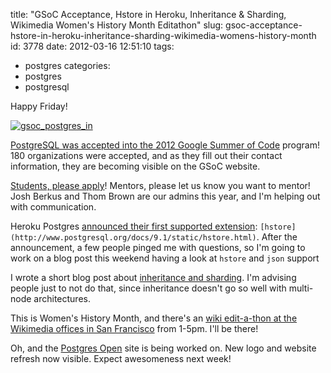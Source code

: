 title: "GSoC Acceptance, Hstore in Heroku, Inheritance & Sharding, Wikimedia Women's History Month Editathon"
slug: gsoc-acceptance-hstore-in-heroku-inheritance-sharding-wikimedia-womens-history-month
id: 3778
date: 2012-03-16 12:51:10
tags: 
- postgres
categories: 
- postgres
- postgresql

Happy Friday!

[![](http://www.chesnok.com/daily/wp-content/uploads/2012/03/gsoc_postgres_in-300x200.png "gsoc_postgres_in")](http://www.chesnok.com/daily/wp-content/uploads/2012/03/gsoc_postgres_in.png)

[PostgreSQL was accepted into the 2012 Google Summer of Code](http://www.google-melange.com/gsoc/accepted_orgs/google/gsoc2012) program! 180 organizations were accepted, and as they fill out their contact information, they are becoming visible on the GSoC website.
<!--more-->
[Students, please apply](http://wiki.postgresql.org/wiki/GSoC_2012)! Mentors, please let us know you want to mentor! Josh Berkus and Thom Brown are our admins this year, and I'm helping out with communication. 

Heroku Postgres [announced their first supported extension](https://postgres.heroku.com/blog/past/2012/3/14/introducing_keyvalue_data_storage_in_heroku_postgres/): `[hstore](http://www.postgresql.org/docs/9.1/static/hstore.html)`. After the announcement, a few people pinged me with questions, so I'm going to work on a blog post this weekend having a look at `hstore` and `json` support

I wrote a short blog post about [inheritance and sharding](http://www.chesnok.com/daily/2012/03/14/inheritance-and-sharding-with-postgres/). I'm advising people just to not do that, since inheritance doesn't go so well with multi-node architectures. 

This is Women's History Month, and there's an [wiki edit-a-thon at the Wikimedia offices in San Francisco](http://en.wikipedia.org/wiki/Wikipedia:Meetup/San_Francisco_WikiWomen%27s_Edit-a-Thon) from 1-5pm. I'll be there!

Oh, and the [Postgres Open](http://postgresopen.org) site is being worked on. New logo and website refresh now visible. Expect awesomeness next week!
